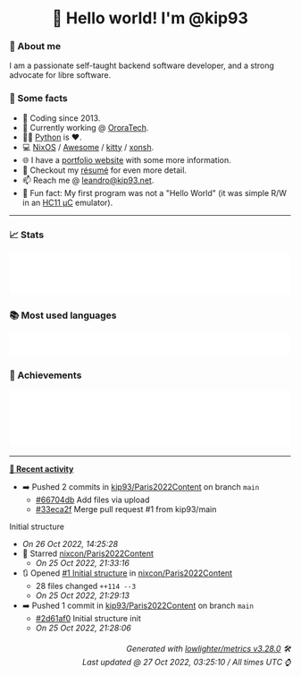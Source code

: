 <!-- README template, populated using this action:
     https://github.com/kip93/kip93/blob/main/.github/workflows/readme.yml. -->

<h1 align="center">👋 Hello world! I'm @kip93</h1> <!-- LOGIN => username -->

### 👤 About me

I am a passionate self-taught backend software developer, and a strong advocate for libre software.


### 💬 Some facts

* 📅 Coding since 2013.
* 💼 Currently working @ [OroraTech](https://ororatech.com/).
* 👨‍💻 [Python](https://github.com/search?q=user%3Akip93&l=python) is ❤️. <!-- LOGIN => username -->
* 💻 [NixOS](https://github.com/NixOS/) /
     [Awesome](https://github.com/awesomeWM/) /
     [kitty](https://github.com/kovidgoyal/kitty/) /
     [xonsh](https://github.com/xonsh/).
* 🌐 I have a [portfolio website](https://kip93.net/) with some more information.
* 📝 Checkout my [résumé](https://kip93.net/resume/) for even more detail.
* 📫 Reach me @ [leandro@kip93.net](mailto:leandro@kip93.net).
* 🎲 Fun fact: My first program was not a "Hello World" (it was simple R/W in an [HC11 µC](https://en.wikipedia.org/wiki/68HC11) emulator).


-----------------------------------------------------------------------------------------------------------------------


### 📈 Stats

![](./stats.svg)


### 📚 Most used languages <!-- by percentage, in decreasing order -->

![](./languages.svg)


### 🏅 Achievements

![](./achievements.svg)


-----------------------------------------------------------------------------------------------------------------------


**[📰 Recent activity](https://github.com/kip93)**
* ➡️ Pushed 2 commits in [kip93/Paris2022Content](https://github.com/kip93/Paris2022Content) on branch `main`
  * [#66704db](https://github.com/kip93/Paris2022Content/commit/66704db) Add files via upload
  * [#33eca2f](https://github.com/kip93/Paris2022Content/commit/33eca2f) Merge pull request #1 from kip93/main

Initial structure
  * *On 26 Oct 2022, 14:25:28*
* 🌟 Starred [nixcon/Paris2022Content](https://github.com/nixcon/Paris2022Content)
  * *On 25 Oct 2022, 21:33:16*
* 🔃 Opened [#1 Initial structure](https://github.com/nixcon/Paris2022Content/pull/1) in [nixcon/Paris2022Content](https://github.com/nixcon/Paris2022Content)
  * 28 files changed `++114 --3`
  * *On 25 Oct 2022, 21:29:13*
* ➡️ Pushed 1 commit in [kip93/Paris2022Content](https://github.com/kip93/Paris2022Content) on branch `main`
  * [#2d61af0](https://github.com/kip93/Paris2022Content/commit/2d61af0) Initial structure init
  * *On 25 Oct 2022, 21:28:06*
 <!-- Last activity -->


<h6 align="right"><em>
    Generated with <a href="https://github.com/lowlighter/metrics/tree/latest/">lowlighter/metrics v3.28.0</a> 🛠️<br> <!-- VERSION => MAJOR.minor.patch -->
    Last updated @ 27 Oct 2022, 03:25:10 / All times UTC ⌚ <!-- meta.generated => DD/MM/YYYY, hh:mm -->
</em></h6>
